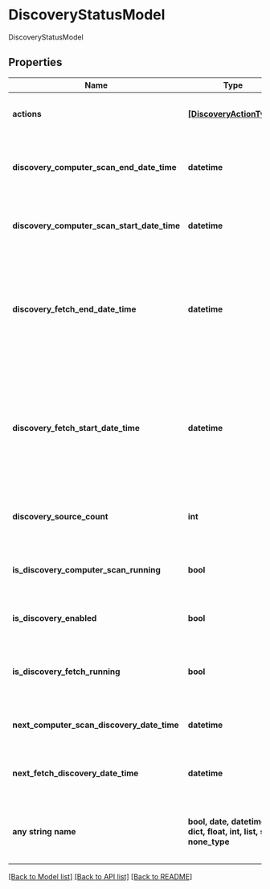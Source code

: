 # DiscoveryStatusModel

DiscoveryStatusModel

## Properties
Name | Type | Description | Notes
------------ | ------------- | ------------- | -------------
**actions** | [**[DiscoveryActionType]**](DiscoveryActionType.md) | Actions the current user can perform for Discovery | [optional] 
**discovery_computer_scan_end_date_time** | **datetime** | The date and time the Scan Computer messages completed queueing last. | [optional] 
**discovery_computer_scan_start_date_time** | **datetime** | The date and time Scan Computer messages last started. | [optional] 
**discovery_fetch_end_date_time** | **datetime** | The date and time the Host Range and Machine fetching last completed.  This will be empty if a synchronization has never been run. | [optional] 
**discovery_fetch_start_date_time** | **datetime** | The date and time the Host Range and Machine fetching was last run or started.  This will be empty if a synchronization has never been run. | [optional] 
**discovery_source_count** | **int** | Total number of discovery sources either active or inactive | [optional] 
**is_discovery_computer_scan_running** | **bool** | Indicates if computer scanning is actively queueing. | [optional] 
**is_discovery_enabled** | **bool** | Indicates if Discovery is currently enabled | [optional] 
**is_discovery_fetch_running** | **bool** | Indicates if the Host Range and Machine fetching is currently running. | [optional] 
**next_computer_scan_discovery_date_time** | **datetime** | The next time computer scanning is expected to run | [optional] 
**next_fetch_discovery_date_time** | **datetime** | The next time the Host Range and Machine fetching is expected to run | [optional] 
**any string name** | **bool, date, datetime, dict, float, int, list, str, none_type** | any string name can be used but the value must be the correct type | [optional]

[[Back to Model list]](../README.md#documentation-for-models) [[Back to API list]](../README.md#documentation-for-api-endpoints) [[Back to README]](../README.md)


